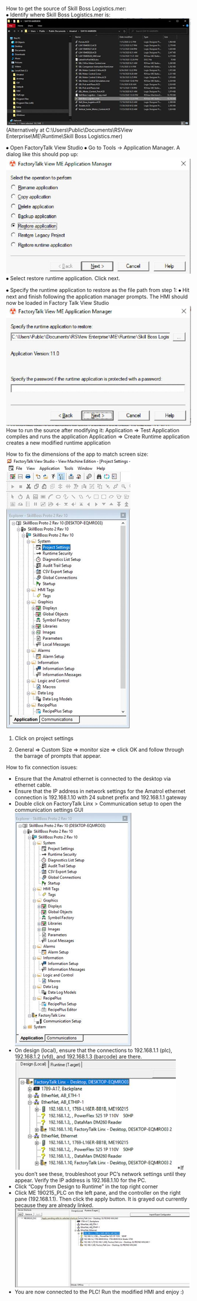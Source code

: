 How to get the source of Skill Boss Logistics.mer:\
⦁	Identify where Skill Boss Logistics.mer is:
![](images/img3.JPG)
(Alternatively at C:\Users\Public\Documents\RSView Enterprise\ME\Runtime\Skill Boss Logistics.mer)


⦁	Open FactoryTalk View Studio
⦁	Go to Tools -> Application Manager. A dialog like this should pop up:
![](images/img4.JPG)
⦁	Select restore runtime application. Click next.

⦁	Specify the runtime application to restore as the file path from step 1:
⦁	Hit next and finish following the application manager prompts. The HMI should now be loaded in Factory Talk View Studio
![](images/img5.JPG)
How to run the source after modifying it:
Application => Test Application compiles and runs the application
Application => Create Runtime application creates a new modified runtime application


How to fix the dimensions of the app to match screen size:
![](images/img6.JPG)

1. Click on project settings

2. General => Custom Size => monitor size => click OK and follow through the barrage of prompts that appear. 


How to fix connection issues:
* Ensure that the Amatrol ethernet is connected to the desktop via ethernet cable.
* Ensure that the IP address in network settings for the Amatrol ethernet connection is 192.168.1.10 with 24 subnet prefix and 192.168.1.1 gateway
* Double click on FactoryTalk Linx > Communication setup to open the communication settings GUI
![](images/img7.JPG)
* On design (local), ensure that the connections to 192.168.1.1 (plc), 192.168.1.2 (vfd), and 192.168.1.3 (barcode) are there.
![](images/img8.JPG)
*If you don’t see these, troubleshoot your PC’s network settings until they appear. Verify the IP address is 192.168.1.10 for the PC.
* Click “Copy from Design to Runtime” in the top right corner
* Click ME 190215_PLC on the left pane, and the controller on the right pane (192.168.1.1). Then click the apply button. It is grayed out currently because they are already linked.
![](images/img9.JPG)
* You are now connected to the PLC! Run the modified HMI and enjoy :)